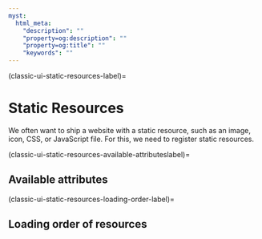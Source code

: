 ```yaml
---
myst:
  html_meta:
    "description": ""
    "property=og:description": ""
    "property=og:title": ""
    "keywords": ""
---
```


(classic-ui-static-resources-label)=

# Static Resources

We often want to ship a website with a static resource, such as an image, icon, CSS, or JavaScript file.
For this, we need to register static resources.


(classic-ui-static-resources-available-attributeslabel)=

## Available attributes


(classic-ui-static-resources-loading-order-label)=

## Loading order of resources


